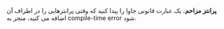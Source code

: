 **پرانتز مزاحم.** یک عبارت قانونی جاوا را پیدا کنید که وقتی پرانتزهایی را در اطراف آن
 اضافه می کنید، منجر به compile-time error شود.
